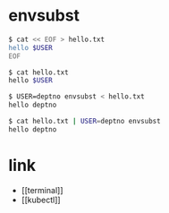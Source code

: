 # envsubst

```sh
$ cat << EOF > hello.txt
hello $USER
EOF

$ cat hello.txt
hello $USER

$ USER=deptno envsubst < hello.txt
hello deptno

$ cat hello.txt | USER=deptno envsubst
hello deptno
```

# link
- [[terminal]]
- [[kubectl]]
